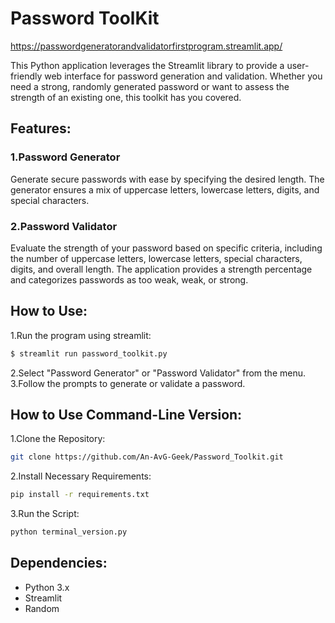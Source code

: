 # Password ToolKit

https://passwordgeneratorandvalidatorfirstprogram.streamlit.app/

This Python application leverages the Streamlit library to provide a user-friendly web interface for password generation and validation. Whether you need a strong, randomly generated password or want to assess the strength of an existing one, this toolkit has you covered.

## Features:
  ### 1.Password Generator
  Generate secure passwords with ease by specifying the desired length. The generator ensures a mix of uppercase letters, lowercase letters, digits, and special characters.

  ### 2.Password Validator
  Evaluate the strength of your password based on specific criteria, including the number of uppercase letters, lowercase letters, special characters, digits, and overall length. The application provides a strength 
  percentage and categorizes passwords as too weak, weak, or strong.
## How to Use:
1.Run the program using streamlit:
```bash
$ streamlit run password_toolkit.py
```
2.Select "Password Generator" or "Password Validator" from the menu.
3.Follow the prompts to generate or validate a password.
## How to Use Command-Line Version:
1.Clone the Repository:
```bash
git clone https://github.com/An-AvG-Geek/Password_Toolkit.git
```
2.Install Necessary Requirements:
```bash
pip install -r requirements.txt
```
3.Run the Script:
```bash
python terminal_version.py
```




## Dependencies:
- Python 3.x
- Streamlit
- Random
